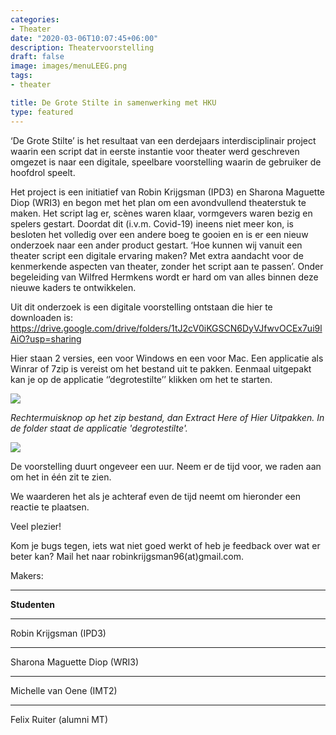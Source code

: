 ```yaml
---
categories:
- Theater
date: "2020-03-06T10:07:45+06:00"
description: Theatervoorstelling
draft: false
image: images/menuLEEG.png
tags:
- theater

title: De Grote Stilte in samenwerking met HKU
type: featured
---
```


‘De Grote Stilte’ is het resultaat van een derdejaars interdisciplinair project waarin een script dat in eerste instantie voor theater werd geschreven omgezet is naar een digitale, speelbare voorstelling waarin de gebruiker de hoofdrol speelt.


Het project is een initiatief van Robin Krijgsman (IPD3) en Sharona Maguette Diop (WRI3) en begon met het plan om een avondvullend theaterstuk te maken. Het script lag er, scènes waren klaar, vormgevers waren bezig en spelers gestart. Doordat dit (i.v.m. Covid-19) ineens niet meer kon, is besloten het volledig over een andere boeg te gooien en is er een nieuw onderzoek naar een ander product gestart. ‘Hoe kunnen wij vanuit een theater script een digitale ervaring maken? Met extra aandacht voor de kenmerkende aspecten van theater, zonder het script aan te passen’. Onder begeleiding van Wilfred Hermkens wordt er hard om van alles binnen deze nieuwe kaders te ontwikkelen.

Uit dit onderzoek is een digitale voorstelling ontstaan die hier te downloaden is:
https://drive.google.com/drive/folders/1tJ2cV0iKGSCN6DyVJfwvOCEx7ui9lAiO?usp=sharing

Hier staan 2 versies, een voor Windows en een voor Mac. Een applicatie als Winrar of 7zip is vereist om het bestand uit te pakken. Eenmaal uitgepakt kan je op de applicatie ‘’degrotestilte’’ klikken om het te starten.

![](images/help1.png)

_Rechtermuisknop op het zip bestand, dan Extract Here of Hier Uitpakken. In de folder staat de applicatie 'degrotestilte'._

![](images/help2.png)

De voorstelling duurt ongeveer een uur. Neem er de tijd voor, we raden aan om het in één zit te zien.

We waarderen het als je achteraf even de tijd neemt om hieronder een reactie te plaatsen.

Veel plezier!

Kom je bugs tegen, iets wat niet goed werkt of heb je feedback over wat er beter kan? Mail het naar robinkrijgsman96(at)gmail.com.

Makers: 
**********
__Studenten__
**********
Robin Krijgsman (IPD3)
**********
Sharona Maguette Diop (WRI3)
**********
Michelle van Oene (IMT2)
**********
Felix Ruiter (alumni MT)



